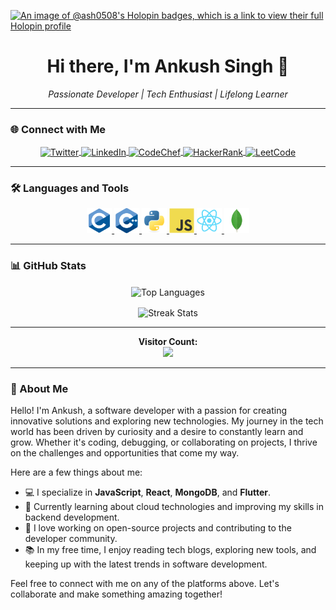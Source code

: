 [![An image of @ash0508's Holopin badges, which is a link to view their full Holopin profile](https://holopin.me/ash0508)](https://holopin.io/@ash0508)

<h1 align="center">Hi there, I'm Ankush Singh 👋</h1>
<p align="center">
  <em>Passionate Developer | Tech Enthusiast | Lifelong Learner</em>
</p>

---

### 🌐 Connect with Me

<p align="center">
  <a href="https://twitter.com/ankush_singh" target="_blank">
    <img align="center" src="https://img.icons8.com/fluent/48/000000/twitter.png" alt="Twitter" height="40" width="40"/>
  </a>
  <a href="https://linkedin.com/in/ankush_singh" target="_blank">
    <img align="center" src="https://img.icons8.com/fluent/48/000000/linkedin.png" alt="LinkedIn" height="40" width="40"/>
  </a>
  <a href="https://www.codechef.com/users/ankush_0508" target="_blank">
    <img align="center" src="https://img.icons8.com/color/48/000000/codechef.png" alt="CodeChef" height="40" width="40"/>
  </a>
  <a href="https://www.hackerrank.com/ankush_0508" target="_blank">
    <img align="center" src="https://hrtechfeed.com/wp-content/uploads/2019/11/hackerrank-logo.png" alt="HackerRank" height="40" width="80"/>
  </a>
  <a href="https://www.leetcode.com/ankush0508" target="_blank">
    <img align="center" src="https://img.icons8.com/external-tal-revivo-shadow-tal-revivo/48/000000/external-level-up-your-coding-skills-and-quickly-land-a-job-logo-shadow-tal-revivo.png" alt="LeetCode" height="40" width="40"/>
  </a>
</p>

---

### 🛠️ Languages and Tools

<p align="center">
  <a href="https://www.cprogramming.com/" target="_blank" rel="noreferrer">
    <img src="https://raw.githubusercontent.com/devicons/devicon/master/icons/c/c-original.svg" alt="C" width="40" height="40"/>
  </a>
  <a href="https://www.w3schools.com/cpp/" target="_blank" rel="noreferrer">
    <img src="https://raw.githubusercontent.com/devicons/devicon/master/icons/cplusplus/cplusplus-original.svg" alt="C++" width="40" height="40"/>
  </a>
  <a href="https://www.python.org" target="_blank" rel="noreferrer">
    <img src="https://raw.githubusercontent.com/devicons/devicon/master/icons/python/python-original.svg" alt="Python" width="40" height="40"/>
  </a>
  <a href="https://developer.mozilla.org/en-US/docs/Web/JavaScript" target="_blank" rel="noreferrer">
    <img src="https://raw.githubusercontent.com/devicons/devicon/master/icons/javascript/javascript-original.svg" alt="JavaScript" width="40" height="40"/>
  </a>
  <a href="https://reactjs.org/" target="_blank" rel="noreferrer">
    <img src="https://raw.githubusercontent.com/devicons/devicon/master/icons/react/react-original.svg" alt="React" width="40" height="40"/>
  </a>
  <a href="https://www.mongodb.com/" target="_blank" rel="noreferrer">
    <img src="https://raw.githubusercontent.com/devicons/devicon/master/icons/mongodb/mongodb-original.svg" alt="MongoDB" width="40" height="40"/>
  </a>
</p>

---

### 📊 GitHub Stats

<p align="center">
  <img align="center" src="https://github-readme-stats.vercel.app/api/top-langs?username=ash0508&show_icons=true&locale=en&layout=compact" alt="Top Languages" />
</p>

<p align="center">
  <img align="center" src="https://github-readme-streak-stats.herokuapp.com/?user=ash0508&" alt="Streak Stats" />
</p>


---

<p align="center">
  <strong>Visitor Count:</strong><br>
  <img src="https://profile-counter.glitch.me/ash0508/count.svg" />
</p>

---

### 🚀 About Me

Hello! I'm Ankush, a software developer with a passion for creating innovative solutions and exploring new technologies. My journey in the tech world has been driven by curiosity and a desire to constantly learn and grow. Whether it's coding, debugging, or collaborating on projects, I thrive on the challenges and opportunities that come my way.

Here are a few things about me:
- 💻 I specialize in **JavaScript**, **React**, **MongoDB**, and **Flutter**.
- 🌱 Currently learning about cloud technologies and improving my skills in backend development.
- 🎨 I love working on open-source projects and contributing to the developer community.
- 📚 In my free time, I enjoy reading tech blogs, exploring new tools, and keeping up with the latest trends in software development.

Feel free to connect with me on any of the platforms above. Let's collaborate and make something amazing together!
